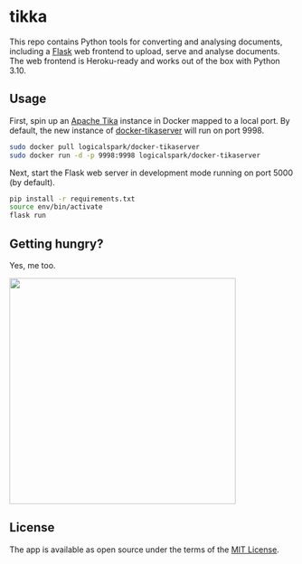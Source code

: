 # tikka

This repo contains Python tools for converting and analysing documents, including a [Flask](https://palletsprojects.com/p/flask/) web frontend to upload, serve and analyse documents. The web frontend is Heroku-ready and works out of the box with Python 3.10.

## Usage

First, spin up an [Apache Tika](https://tika.apache.org/1.24.1/gettingstarted.html) instance in Docker mapped to a local port. By default, the new instance of [docker-tikaserver](https://github.com/LogicalSpark/docker-tikaserver) will run on port 9998.

```sh
sudo docker pull logicalspark/docker-tikaserver
sudo docker run -d -p 9998:9998 logicalspark/docker-tikaserver
```

Next, start the Flask web server in development mode running on port 5000 (by default).

```sh
pip install -r requirements.txt
source env/bin/activate
flask run
```

## Getting hungry?

Yes, me too.

<img src="https://pinchofyum.com/wp-content/uploads/Chicken-Tikka-Masala-2-4-768x1152.jpg" height="400">

## License

The app is available as open source under the terms of the [MIT License](http://opensource.org/licenses/MIT).
